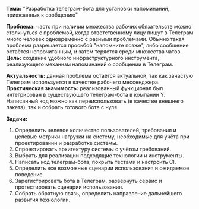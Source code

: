 **Тема:** "Разработка телеграм-бота для установки напоминаний, привязанных к сообщению"

**Проблема:** часто при наличии множества рабочих обязательств можно столкнуться с проблемой, когда ответственному лицу
пишут в Телеграм много человек одновременно с разными проблемами. Обычно такая проблема разрешается просьбой "напомните
позже", либо сообщение остаётся непрочитанным, и затем теряется среди множества чатов.
**Цель:** создание удобного инфраструктурного инструмента, реализующего механизм напоминаний о сообщении в Телеграм.

**Актуальность:** данная проблема остаётся актуальной, так как зачастую Телеграм используется в качестве рабочего мессенджера.
**Практическая значимость:** реализованный функционал был интегрирован в существующего телеграм-бота в компании Y.
Написанный код можно как переиспользовать (в качестве внешнего пакета), так и собрать готового бота с нуля.

**Задачи:**
1. Определить целевое количество пользователей, требования и целевые метрики нагрузки на систему,
   необходимые для учёта при проектировании и разработке системы.
2. Спроектировать архитектуру системы с учётом требований.
3. Выбрать для реализации подходящие технологии и инструменты.
4. Написать код телеграм-бота, покрыть тестами и настроить CI.
5. Определить все возможные сценарии использования и ожидаемое поведение.
6. Зарегистрировать бота в Телеграм, развернуть сервис и протестировать сценарии использования.
7. Собрать обратную связь, определить направление дальнейшего развития технологии.
